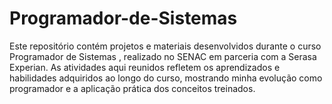 # Programador-de-Sistemas
Este repositório contém projetos e materiais desenvolvidos durante o curso Programador de Sistemas , realizado no SENAC em parceria com a Serasa Experian. As atividades aqui reunidos refletem os aprendizados e habilidades adquiridos ao longo do curso, mostrando minha evolução como programador e a aplicação prática dos conceitos treinados.
